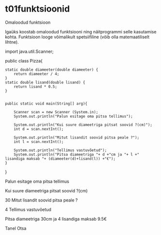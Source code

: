 # t01funktsioonid
Omaloodud funktsioon

Igaüks koostab omaloodud funktsiooni ning näitprogrammi selle kasutamise kohta.
Funktsioon looge võimalikult spetsiifiline (võib olla matemaatiliselt lihtne).

import java.util.Scanner;

public class Pizza{

    static double diameeter(double diameeter) {
        return diameeter / 4;
    }
    static double lisand(double lisand) {
        return lisand * 0.5;
    }


    public static void main(String[] arg){

        Scanner scan = new Scanner (System.in);
        System.out.println("Palun esitage oma pitsa tellimus");

        System.out.println("Kui suure diameetriga pitsat soovid ?(cm)");
        int d = scan.nextInt();

        System.out.println("Mitut lisandit soovid pitsa peale ?");
        int l = scan.nextInt();

        System.out.println("Tellimus vastuvõetud");
        System.out.println("Pitsa diameetriga "+ d +"cm ja "+ l +" lisandiga maksab "+ (diameeter(d)+lisand(l)) +"€");
    }
}

Palun esitage oma pitsa tellimus

Kui suure diameetriga pitsat soovid ?(cm)

30
Mitut lisandit soovid pitsa peale ?

4
Tellimus vastuvõetud

Pitsa diameetriga 30cm ja 4 lisandiga maksab 9.5€

Tanel Otsa
